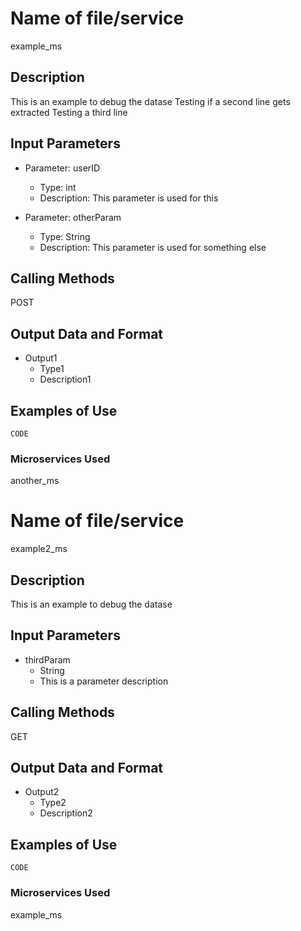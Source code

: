 # Name of file/service
example_ms

## Description
This is an example to debug the datase
Testing if a second line gets extracted
Testing a third line

## Input Parameters
- Parameter: userID
   - Type: int
   - Description: This parameter is used for this
   
- Parameter: otherParam
   - Type: String
   - Description: This parameter is used for something else

## Calling Methods
POST

## Output Data and Format
- Output1
   - Type1
   - Description1

## Examples of Use
`CODE`

### Microservices Used
another_ms

# Name of file/service
example2_ms

## Description
This is an example to debug the datase

## Input Parameters
- thirdParam
   - String
   - This is a parameter description

## Calling Methods
GET

## Output Data and Format
- Output2
   - Type2
   - Description2

## Examples of Use
`CODE`

### Microservices Used
example_ms
